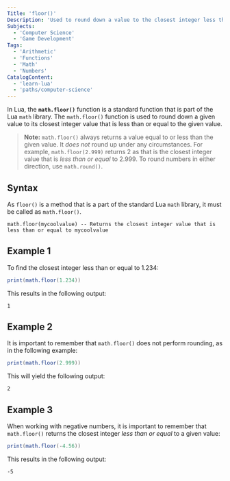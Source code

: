 ```yaml
---
Title: 'floor()'
Description: 'Used to round down a value to the closest integer less than or equal to that value.'
Subjects:
  - 'Computer Science'
  - 'Game Development'
Tags:
  - 'Arithmetic'
  - 'Functions'
  - 'Math'
  - 'Numbers'
CatalogContent:
  - 'learn-lua'
  - 'paths/computer-science'
---
```


In Lua, the **`math.floor()`** function is a standard function that is part of the Lua `math` library. The `math.floor()` function is used to round down a given value to its closest integer value that is less than or equal to the given value.

> **Note:** `math.floor()` always returns a value equal to or less than the given value. It _does not_ round up under any circumstances. For example, `math.floor(2.999)` returns 2 as that is the closest integer value that is _less than or equal_ to 2.999. To round numbers in either direction, use `math.round()`.

## Syntax

As `floor()` is a method that is a part of the standard Lua `math` library, it must be called as `math.floor()`.

```pseudo
math.floor(mycoolvalue) -- Returns the closest integer value that is less than or equal to mycoolvalue
```

## Example 1

To find the closest integer less than or equal to 1.234:

```lua
print(math.floor(1.234))
```

This results in the following output:

```shell
1
```

## Example 2

It is important to remember that `math.floor()` does not perform rounding, as in the following example:

```lua
print(math.floor(2.999))
```

This will yield the following output:

```shell
2
```

## Example 3

When working with negative numbers, it is important to remember that `math.floor()` returns the closest integer _less than or equal_ to a given value:

```lua
print(math.floor(-4.56))
```

This results in the following output:

```shell
-5
```
